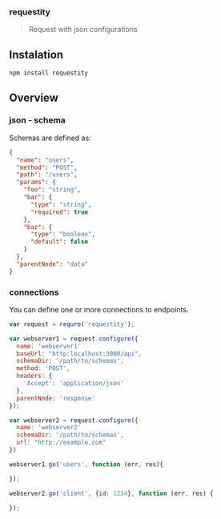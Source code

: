 ### requestity

> Request with json configurations

## Instalation

```shell
npm install requestity
```

## Overview

### json - schema

Schemas are defined  as:

```json
{
  "name": "users",
  "method": "POST",
  "path": "/users",
  "params": {
    "foo": "string",
    "bar": {
      "type": "string",
      "required": true
    },
    "baz": {
      "type": "boolean",
      "default": false
    }
  },
  "parentNode": "data"
}
```

### connections

You can define one or more connections to endpoints.

```js
var request = requre('requestity');

var webserver1 = request.configure({
  name: 'webserver1'
  baseUrl: "http:localhost:3000/api",
  schemaDir: '/path/to/schemas',
  method: 'POST',
  headers: {
    'Accept': 'application/json'
  },
  parentNode: 'response'
});

var webserver2 = request.configure({
  name: 'webserver2'
  schemaDir: '/path/to/schemas',
  url: "http://example.com"
})

webserver1.go('users', function (err, res){

});

webserver2.go('client', {id: 1234}, function (err, res) {

});
```